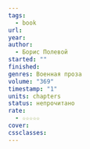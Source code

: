 ```yaml
---
tags:
  - book
url: 
year: 
author:
  - Борис Полевой
started: ""
finished: 
genres: Военная проза
volume: "369"
timestamp: "1"
units: chapters
status: непрочитано
rate:
  - ☆☆☆☆☆
cover: 
cssclasses:
---
```

